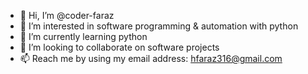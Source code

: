- 👋 Hi, I’m @coder-faraz
- 👀 I’m interested in software programming & automation with python
- 🌱 I’m currently learning python
- 💞️ I’m looking to collaborate on software projects
- 📫 Reach me by using my email address: hfaraz316@gmail.com

<!---
coder-faraz/coder-faraz is a ✨ special ✨ repository because its `README.md` (this file) appears on your GitHub profile.
You can click the Preview link to take a look at your changes.
--->
